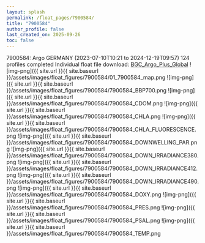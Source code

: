 ```yaml
---
layout: splash
permalink: /float_pages/7900584/
title: "7900584"
author_profile: false
last_created_on: 2025-09-26
toc: false
---
```

 
7900584: Argo GERMANY (2023-07-10T10:21 to 2024-12-19T09:57)
124 profiles completed
Individual float file download: [BGC_Argo_Plus_Global](https://ftp.soest.hawaii.edu/bgc_argo_plus/Individual_Floats/outliers_removed/7900584_Sprof_processed.nc)
![img-png]({{ site.url }}{{ site.baseurl }}/assets/images/float_figures/7900584/01_7900584_map.png
![img-png]({{ site.url }}{{ site.baseurl }}/assets/images/float_figures/7900584/7900584_BBP700.png
![img-png]({{ site.url }}{{ site.baseurl }}/assets/images/float_figures/7900584/7900584_CDOM.png
![img-png]({{ site.url }}{{ site.baseurl }}/assets/images/float_figures/7900584/7900584_CHLA.png
![img-png]({{ site.url }}{{ site.baseurl }}/assets/images/float_figures/7900584/7900584_CHLA_FLUORESCENCE.png
![img-png]({{ site.url }}{{ site.baseurl }}/assets/images/float_figures/7900584/7900584_DOWNWELLING_PAR.png
![img-png]({{ site.url }}{{ site.baseurl }}/assets/images/float_figures/7900584/7900584_DOWN_IRRADIANCE380.png
![img-png]({{ site.url }}{{ site.baseurl }}/assets/images/float_figures/7900584/7900584_DOWN_IRRADIANCE412.png
![img-png]({{ site.url }}{{ site.baseurl }}/assets/images/float_figures/7900584/7900584_DOWN_IRRADIANCE490.png
![img-png]({{ site.url }}{{ site.baseurl }}/assets/images/float_figures/7900584/7900584_DOXY.png
![img-png]({{ site.url }}{{ site.baseurl }}/assets/images/float_figures/7900584/7900584_PRES.png
![img-png]({{ site.url }}{{ site.baseurl }}/assets/images/float_figures/7900584/7900584_PSAL.png
![img-png]({{ site.url }}{{ site.baseurl }}/assets/images/float_figures/7900584/7900584_TEMP.png
